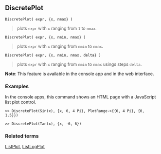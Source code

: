 ## DiscretePlot
 
```
DiscretePlot( expr, {x, nmax} )  
```

> plots `expr` with `x` ranging from `1` to `nmax`.

```
DiscretePlot( expr, {x, nmin, nmax} )  
```

> plots `expr` with `x` ranging from `nmin` to `nmax`.

```
DiscretePlot( expr, {x, nmin, nmax, delta} )  
```

> plots `expr` with `x` ranging from `nmin` to `nmax` usings steps `delta`.
	 
**Note**: This feature is available in the console app and in the web interface.

### Examples

In the console apps, this command shows an HTML page with a JavaScript list plot control.
 
```
>> DiscretePlot(Sin(x), {x, 0, 4 Pi}, PlotRange->{{0, 4 Pi}, {0, 1.5}})
```


```
>> DiscretePlot(Tan(x), {x, -6, 6})
```

### Related terms 
[ListPlot](ListPlot.md), [ListLogPlot](ListLogPlot.md)
 
